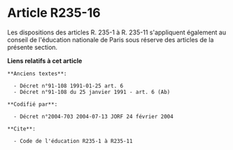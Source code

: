 # Article R235-16

Les dispositions des articles R. 235-1 à R. 235-11 s'appliquent également au conseil de l'éducation nationale de Paris sous
réserve des articles de la présente section.

**Liens relatifs à cet article**

	**Anciens textes**:

	  - Décret n°91-108 1991-01-25 art. 6
	  - Décret n°91-108 du 25 janvier 1991 - art. 6 (Ab)

	**Codifié par**:

	  - Décret n°2004-703 2004-07-13 JORF 24 février 2004

	**Cite**:

	  - Code de l'éducation R235-1 à R235-11
